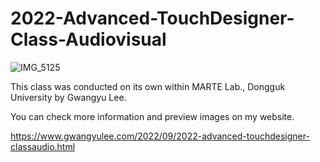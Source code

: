 # 2022-Advanced-TouchDesigner-Class-Audiovisual

![IMG_5125](https://github.com/gwangyu-lee/2022-Advanced-TouchDesigner-Class-Audio-Visuals-/assets/79373845/c11660fc-f25d-484e-a418-1e054717facd)

This class was conducted on its own within MARTE Lab., Dongguk University by Gwangyu Lee.

You can check more information and preview images on my website.

https://www.gwangyulee.com/2022/09/2022-advanced-touchdesigner-classaudio.html
